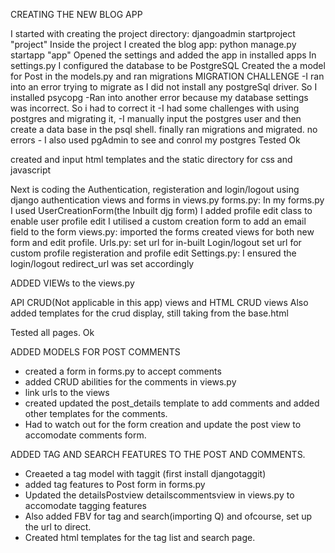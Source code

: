 CREATING THE NEW BLOG APP

I started with creating the project directory: djangoadmin startproject "project"
Inside the project I created the blog app: python manage.py startapp "app"
Opened the settings and added the app in installed apps
In settings.py I configured the database to be PostgreSQL
Created the a model for Post in the models.py and ran migrations
MIGRATION CHALLENGE
    -I ran into an error trying to migrate as I did not install any postgreSql driver. So I installed psycopg
    -Ran into another error because my database settings was incorrect. So i had to correct it
    -I had some challenges with using postgres and migrating it, 
    -I manually input the postgres user and then create a data base in the psql shell. 
finally ran migrations and migrated. no errors 
    - I also used pgAdmin to see and conrol my postgres
Tested Ok

created and input html templates and the static directory for css and javascript

Next is coding the Authentication, registeration and login/logout using django authentication views and forms in views.py
forms.py:
    In my forms.py I used UserCreationForm(the Inbuilt djg form)
    I added profile edit class to enable user profile edit
    I utilised a custom creation form to add an email field to the form
views.py: 
    imported the forms
    created views for both new form and edit profile. 
Urls.py: 
    set url for in-built Login/logout
    set url for custom profile registeration and profile edit
Settings.py:
    I ensured the login/logout redirect_url was set accordingly

ADDED VIEWs to the views.py

API CRUD(Not applicable in this app) views and HTML CRUD views
Also added templates for the crud display, still taking from the base.html

Tested all pages. Ok

ADDED MODELS FOR POST COMMENTS
-   created a form in forms.py to accept comments 
-   added CRUD abilities for the comments in views.py
-   link urls to the views
-   created updated the post_details template to add comments and added other templates for the comments. 
-   Had to watch out for the form creation and update the post view to accomodate comments form. 


ADDED TAG AND SEARCH FEATURES TO THE POST AND COMMENTS.
-   Creaeted a tag model with taggit (first install djangotaggit)
-   added tag features to Post form in forms.py 
-   Updated the detailsPostview detailscommentsview in views.py to accomodate tagging features
-   Also added FBV for tag and search(importing Q) and ofcourse, set up the url to direct. 
-   Created html templates for the tag list and search page.
